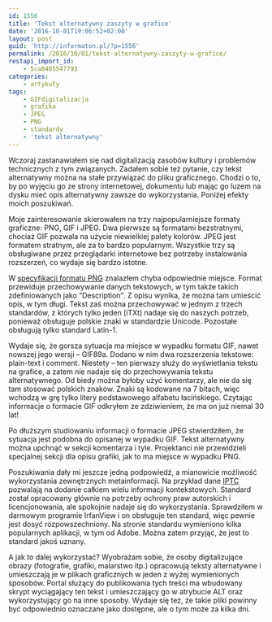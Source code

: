 ```yaml
---
id: 1556
title: 'Tekst alternatywny zaszyty w grafice'
date: '2016-10-01T19:06:52+02:00'
layout: post
guid: 'http://informaton.pl/?p=1556'
permalink: /2016/10/01/tekst-alternatywny-zaszyty-w-grafice/
restapi_import_id:
    - 5ca8405547793
categories:
    - artykuły
tags:
    - GIFdigitalizacja
    - grafika
    - JPEG
    - PNG
    - standardy
    - 'tekst alternatywny'
---
```


Wczoraj zastanawiałem się nad digitalizacją zasobów kultury i problemów technicznych z tym związanych. Zadałem sobie też pytanie, czy tekst alternatywny można na stałe przywiązać do pliku graficznego. Chodzi o to, by po wyjęciu go ze strony internetowej, dokumentu lub mając go luzem na dysku mieć opis alternatywny zawsze do wykorzystania. Poniżej efekty moich poszukiwań.

Moje zainteresowanie skierowałem na trzy najpopularniejsze formaty graficzne: PNG, GIF i JPEG. Dwa pierwsze są formatami bezstratnymi, chociaż GIF pozwala na użycie niewielkiej palety kolorów. JPEG jest formatem stratnym, ale za to bardzo popularnym. Wszystkie trzy są obsługiwane przez przeglądarki internetowe bez potrzeby instalowania rozszerzeń, co wydaje się bardzo istotne.

W [specyfikacji formatu PNG](https://www.w3.org/TR/PNG/) znalazłem chyba odpowiednie miejsce. Format przewiduje przechowywanie danych tekstowych, w tym także takich zdefiniowanych jako <span lang="EN">“Description”</span>. Z opisu wynika, że można tam umieścić opis, w tym długi. Tekst zaś można przechowywać w jednym z trzech standardów, z których tylko jeden (iTXt) nadaje się do naszych potrzeb, ponieważ obsługuje polskie znaki w standardzie Unicode. Pozostałe obsługują tylko standard Latin-1.

Wydaje się, że gorsza sytuacja ma miejsce w wypadku formatu GIF, nawet nowszej jego wersji – GIF89a. Dodano w nim dwa rozszerzenia tekstowe: plain-text i comment. Niestety – ten pierwszy służy do wyświetlania tekstu na grafice, a zatem nie nadaje się do przechowywania tekstu alternatywnego. Od biedy można byłoby użyć komentarzy, ale nie da się tam stosować polskich znaków. Znaki są kodowane na 7 bitach, więc wchodzą w grę tylko litery podstawowego alfabetu łacińskiego. Czytając informacje o formacie GIF odkryłem ze zdziwieniem, że ma on już niemal 30 lat!

Po dłuższym studiowaniu informacji o formacie JPEG stwierdziłem, że sytuacja jest podobna do opisanej w wypadku GIF. Tekst alternatywny można upchnąć w sekcji komentarza i tyle. Projektanci nie przewidzieli specjalnej sekcji dla opisu grafiki, jak to ma miejsce w wypadku PNG.

Poszukiwania dały mi jeszcze jedną podpowiedź, a mianowicie możliwość wykorzystania zewnętrznych metainformacji. Na przykład dane [IPTC](https://iptc.org/) pozwalają na dodanie całkiem wielu informacji kontekstowych. Standard został opracowany głównie na potrzeby ochrony praw autorskich i licencjonowania, ale spokojnie nadaje się do wykorzystania. Sprawdziłem w darmowym programie IrfanView i on obsługuje ten standard, więc pewnie jest dosyć rozpowszechniony. Na stronie standardu wymieniono kilka popularnych aplikacji, w tym od Adobe. Można zatem przyjąć, że jest to standard jakoś uznany.

A jak to dalej wykorzystać? Wyobrażam sobie, że osoby digitalizujące obrazy (fotografie, grafiki, malarstwo itp.) opracowują teksty alternatywne i umieszczają je w plikach graficznych w jeden z wyżej wymienionych sposobów. Portal służący do publikowania tych treści ma wbudowany skrypt wyciągający ten tekst i umieszczający go w atrybucie ALT oraz wykorzystujący go na inne sposoby. Wydaje się też, że takie pliki powinny być odpowiednio oznaczane jako dostępne, ale o tym może za kilka dni.